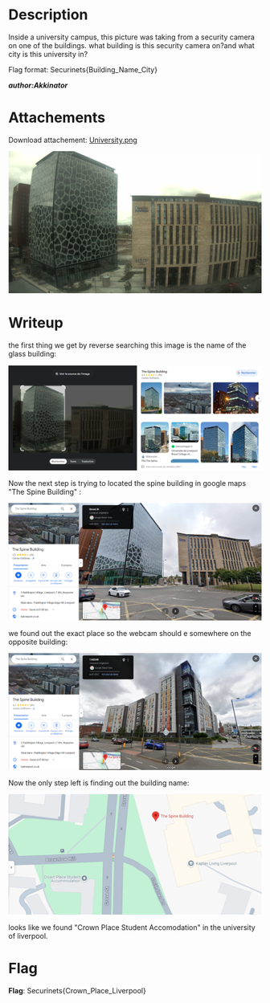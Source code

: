 # Description 
Inside a university campus, this picture was taking from a security camera on one of the buildings. what building is this security camera on?and what city is this university in?

Flag format: Securinets{Building_Name_City}

***author:Akkinator***

# Attachements
Download attachement: [University.png](src/University.png)

![alt text](src/University.png)

# Writeup
the first thing we get by reverse searching this image is the name of the glass building:

![alt text](src/image.png)

Now the next step is trying to located the spine building in google maps "The Spine Building" :

![alt text](src/image-1.png)

we found out the exact place so the webcam should e somewhere on the opposite building:

![alt text](src/image-2.png) 

Now the only step left is finding out the building name:

![alt text](src/image-3.png)

looks like we found "Crown Place Student Accomodation" in the university of liverpool.
# Flag
**Flag**: Securinets{Crown_Place_Liverpool}

